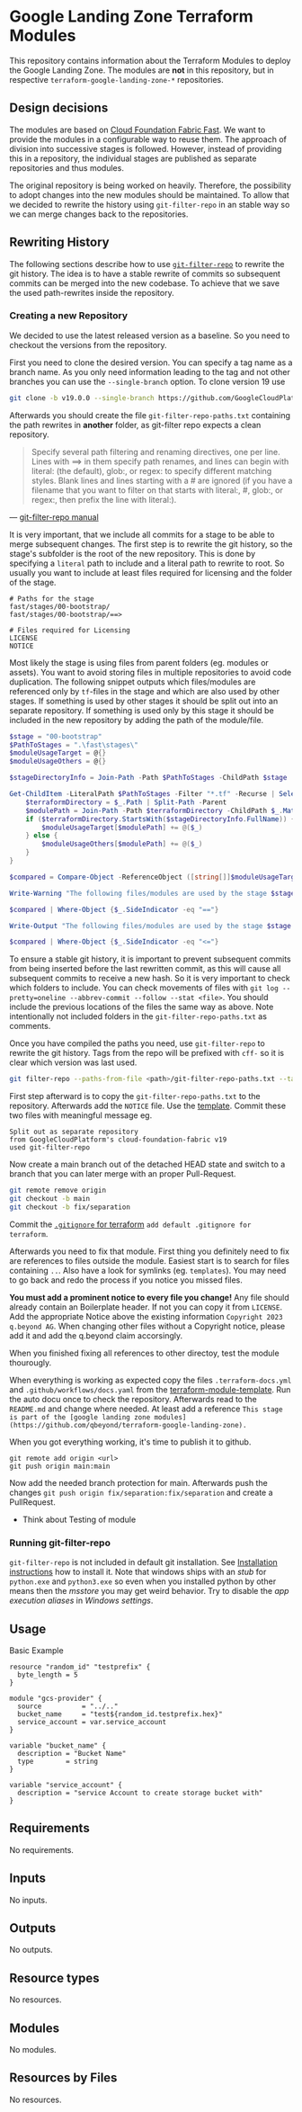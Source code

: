# Google Landing Zone Terraform Modules

This repository contains information about the Terraform Modules to deploy the Google Landing Zone. The modules are **not** in this repository, but in respective `terraform-google-landing-zone-*` repositories.

## Design decisions

The modules are based on [Cloud Foundation Fabric Fast](https://github.com/GoogleCloudPlatform/cloud-foundation-fabric/tree/master/fast). We want to provide the modules in a configurable way to reuse them. The approach of division into successive stages is followed. However, instead of providing this in a repository, the individual stages are published as separate repositories and thus modules.  

The original repository is being worked on heavily. Therefore, the possibility to adopt changes into the new modules should be maintained. To allow that we decided to rewrite the history using `git-filter-repo` in an stable way so we can merge changes back to the repositories.

## Rewriting History

The following sections describe how to use [`git-filter-repo`](https://github.com/newren/git-filter-repo) to rewrite the git history. The idea is to have a stable rewrite of commits so subsequent commits can be merged into the new codebase. To achieve that we save the used path-rewrites inside the repository.

### Creating a new Repository

We decided to use the latest released version as a baseline. So you need to checkout the versions from the repository.

First you need to clone the desired version. You can specify a tag name as a branch name. As you only need information leading to the tag and not other branches you can use the `--single-branch` option. To clone version 19 use

```bash
git clone -b v19.0.0 --single-branch https://github.com/GoogleCloudPlatform/cloud-foundation-fabric.git
```

Afterwards you should create the file `git-filter-repo-paths.txt` containing the path rewrites in **another** folder, as git-filter repo expects a clean repository.

> Specify several path filtering and renaming directives, one per line. Lines with ==> in them specify path renames, and lines can begin with literal: (the default), glob:, or regex: to specify different matching styles. Blank lines and lines starting with a # are ignored (if you have a filename that you want to filter on that starts with literal:, #, glob:, or regex:, then prefix the line with literal:).

— [git-filter-repo manual](https://htmlpreview.github.io/?https://github.com/newren/git-filter-repo/blob/docs/html/git-filter-repo.html)

It is very important, that we include all commits for a stage to be able to merge subsequent changes. The first step is to rewrite the git history, so the stage's subfolder is the root of the new repository. This is done by specifying a `literal` path to include and a literal path to rewrite to root. So usually you want to include at least files required for licensing and the folder of the stage.

```
# Paths for the stage
fast/stages/00-bootstrap/
fast/stages/00-bootstrap/==>

# Files required for Licensing
LICENSE
NOTICE
```

Most likely the stage is using files from parent folders (eg. modules or assets). You want to avoid storing files in multiple repositories to avoid code duplication. The following snippet outputs which files/modules are referenced only by `tf`-files in the stage and which are also used by other stages. If something is used by other stages it should be split out into an separate repository. If something is used only by this stage it should be included in the new repository by adding the path of the module/file.

```powershell 
$stage = "00-bootstrap"
$PathToStages = ".\fast\stages\"
$moduleUsageTarget = @{}
$moduleUsageOthers = @{}

$stageDirectoryInfo = Join-Path -Path $PathToStages -ChildPath $stage | Get-Item

Get-ChildItem -LiteralPath $PathToStages -Filter "*.tf" -Recurse | Select-String -Pattern '(?<=").*\.\..*(?=")' | ForEach-Object {
    $terraformDirectory = $_.Path | Split-Path -Parent
    $modulePath = Join-Path -Path $terraformDirectory -ChildPath $_.Matches.Value -Resolve | Resolve-Path -Relative
    if ($terraformDirectory.StartsWith($stageDirectoryInfo.FullName)) {
        $moduleUsageTarget[$modulePath] += @($_)
    } else {
        $moduleUsageOthers[$modulePath] += @($_)
    }
}

$compared = Compare-Object -ReferenceObject ([string[]]$moduleUsageTarget.Keys) -DifferenceObject ([string[]]$moduleUsageOthers.Keys) -IncludeEqual -PassThru

Write-Warning "The following files/modules are used by the stage $stage and other stages"

$compared | Where-Object {$_.SideIndicator -eq "=="}

Write-Output "The following files/modules are used by the stage $stage only"

$compared | Where-Object {$_.SideIndicator -eq "<="}
```

To ensure a stable git history, it is important to prevent subsequent commits from being inserted before the last rewritten commit, as this will cause all subsequent commits to receive a new hash. So it is very important to check which folders to include. You can check movements of files with `git log --pretty=oneline --abbrev-commit --follow --stat <file>`. You should include the previous locations of the files the same way as above. Note intentionally not included folders in the `git-filter-repo-paths.txt` as comments.

Once you have compiled the paths you need, use `git-filter-repo` to rewrite the git history. Tags from the repo will be prefixed with `cff-` so it is clear which version was last used.

```bash
git filter-repo --paths-from-file <path>/git-filter-repo-paths.txt --tag-rename '':'cff-'
```

First step afterward is to copy the `git-filter-repo-paths.txt` to the repository. Afterwards add the `NOTICE` file. Use the [template](NOTICE.template). Commit these two files with meaningful message eg. 

```text
Split out as separate repository
from GoogleCloudPlatform's cloud-foundation-fabric v19
used git-filter-repo
```

Now create a main branch out of the detached HEAD state and switch to a branch that you can later merge with an proper Pull-Request.

```bash
git remote remove origin
git checkout -b main
git checkout -b fix/separation
```


Commit the [`.gitignore` for terraform](https://github.com/github/gitignore/blob/main/Terraform.gitignore) `add default .gitignore for terraform`.

Afterwards you need to fix that module. First thing you definitely need to fix are references to files outside the module. Easiest start is to search for files containing `..`. Also have a look for symlinks (eg. `templates`). You may need to go back and redo the process if you notice you missed files. 

**You must add a prominent notice to every file you change!** Any file should already contain an Boilerplate header. If not you can copy it from `LICENSE`. Add the appropriate Notice above the existing information `Copyright 2023 q.beyond AG`. When changing other files without a Copyright notice, please add it and add the q.beyond claim accorsingly.

When you finished fixing all references to other directoy, test the module thourougly. 

When everything is working as expected copy the files `.terraform-docs.yml` and `.github/workflows/docs.yaml` from the [terraform-module-template](https://github.com/qbeyond/terraform-module-template). Run the auto docu once to check the repository. Afterwards read to the `README.md` and change where needed. At least add a reference `This stage is part of the [google landing zone modules](https://github.com/qbeyond/terraform-google-landing-zone).`

When you got everything working, it's time to publish it to github.

```
git remote add origin <url>
git push origin main:main
```

Now add the needed branch protection for main. Afterwards push the changes `git push origin fix/separation:fix/separation` and create a PullRequest.

- Think about Testing of module

### Running git-filter-repo

`git-filter-repo` is not included in default git installation. See [Installation instructions](https://github.com/newren/git-filter-repo/blob/main/INSTALL.md) how to install it. Note that windows ships with an *stub* for `python.exe` and `python3.exe` so even when you installed python by other means then the *msstore* you may get weird behavior. Try to disable the *app execution aliases* in *Windows settings*.
<!-- BEGIN_TF_DOCS -->
## Usage

Basic Example
```hcl
resource "random_id" "testprefix" {
  byte_length = 5
}

module "gcs-provider" {
  source          = "../.."
  bucket_name     = "test${random_id.testprefix.hex}"
  service_account = var.service_account
}

variable "bucket_name" {
  description = "Bucket Name"
  type        = string
}

variable "service_account" {
  description = "service Account to create storage bucket with"
}
```

## Requirements

No requirements.

## Inputs

No inputs.
## Outputs

No outputs.
## Resource types

No resources.


## Modules

No modules.
## Resources by Files

No resources.

<!-- END_TF_DOCS -->